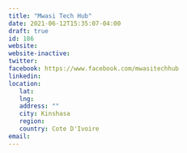 ```yaml
---
title: "Mwasi Tech Hub"
date: 2021-06-12T15:35:07-04:00
draft: true
id: 186
website: 
website-inactive: 
twitter: 
facebook: https://www.facebook.com/mwasitechhub
linkedin: 
location: 
   lat: 
   lng: 
   address: ""
   city: Kinshasa
   region: 
   country: Cote D'Ivoire
email: 
---
```


